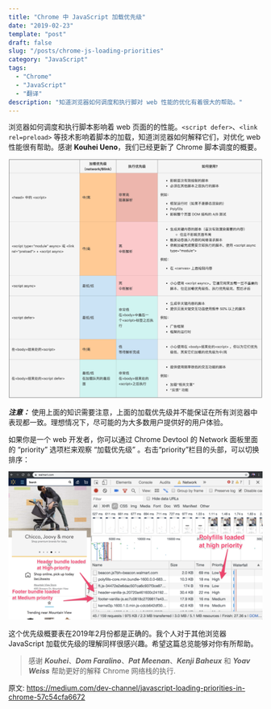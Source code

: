 ```yaml
---
title: "Chrome 中 JavaScript 加载优先级"
date: "2019-02-23"
template: "post"
draft: false
slug: "/posts/chrome-js-loading-priorities"
category: "JavaScript"
tags:
  - "Chrome"
  - "JavaScript"
  - "翻译"
description: "知道浏览器如何调度和执行脚对 web 性能的优化有着很大的帮助。"
---
```


浏览器如何调度和执行脚本影响着 web 页面的的性能。`<script defer>`、`<link rel=preload>` 等技术影响着脚本的加载，知道浏览器如何解释它们，对优化 web 性能很有帮助。感谢 **Kouhei Ueno**，我们已经更新了 Chrome 脚本调度的概要。

![chrome-devtools](images/chrome-js-loading-priorities.png)

***注意：*** 使用上面的知识需要注意，上面的加载优先级并不能保证在所有浏览器中表现都一致。理想情况下，尽可能的为大多数用户提供好的用户体验。

如果你是一个 web 开发者，你可以通过 Chrome Devtool 的 Network 面板里面的 “priority” 选项栏来观察 “加载优先级” 。右击“priority”栏目的头部，可以切换排序：

![chrome-devtools](images/chrome-devtools.png)

这个优先级概要表在2019年2月份都是正确的。我个人对于其他浏览器 JavaScript 加载优先级的理解同样很感兴趣。希望这篇总览能够对你有所帮助。

> 感谢 ***Kouhei***、***Dom Faralino***、***Pat Meenan***、***Kenji Baheux*** 和 ***Yoav Weiss*** 帮助更好的解释 Chrome 网络栈的执行.

原文: https://medium.com/dev-channel/javascript-loading-priorities-in-chrome-57c54cfa6672
